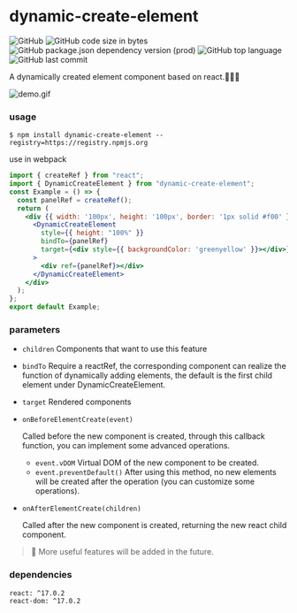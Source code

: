 # dynamic-create-element
![GitHub](https://img.shields.io/github/license/bubblecode/DynamicCreateElement)
![GitHub code size in bytes](https://img.shields.io/github/languages/code-size/bubblecode/DynamicCreateElement)
![GitHub package.json dependency version (prod)](https://img.shields.io/github/package-json/dependency-version/bubblecode/DynamicCreateElement/react)
![GitHub top language](https://img.shields.io/github/languages/top/bubblecode/DynamicCreateElement)
![GitHub last commit](https://img.shields.io/github/last-commit/bubblecode/DynamicCreateElement)

A dynamically created element component based on react.🍻🍻🍻

![demo.gif](https://i.ibb.co/h9kwj9w/demo.gif)
### usage

```shell
$ npm install dynamic-create-element --registry=https://registry.npmjs.org
```

use in webpack

```jsx
import { createRef } from "react";
import { DynamicCreateElement } from "dynamic-create-element";
const Example = () => {
  const panelRef = createRef();
  return (
    <div {{ width: '100px', height: '100px', border: '1px solid #f00' }}>
      <DynamicCreateElement
        style={{ height: "100%" }}
        bindTo={panelRef}
        target={<div style={{ backgroundColor: 'greenyellow' }}></div>}
      >
        <div ref={panelRef}></div>
      </DynamicCreateElement>
    </div>
  );
};
export default Example;
```

### parameters

- `children` Components that want to use this feature

- `bindTo` Require a reactRef, the corresponding component can realize the function of dynamically adding elements, the default is the first child element under DynamicCreateElement.

- `target` Rendered components

- `onBeforeElementCreate(event)`

  Called before the new component is created, through this callback function, you can implement some advanced operations.

  - `event.vDOM` Virtual DOM of the new component to be created.
  - `event.preventDefault()` After using this method, no new elements will be created after the operation (you can customize some operations).

- `onAfterElementCreate(children)`

  Called after the new component is created, returning the new react child component.

> 🚩 More useful features will be added in the future. 

### dependencies

```text
react: ^17.0.2
react-dom: ^17.0.2
```

